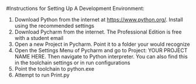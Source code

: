 #Instructions for Setting Up A Development Environment:

1. Download Python from the internet at https://www.python.org/. Install using the recommended settings
2. Download Pycharm from the internet. The Professional Edition is free with a student email
3. Open a new Project in Pycharm. Point it to a folder your would recognize
4. Open the Settings Menu of Pycharm and go to Project: YOUR PROJECT NAME HERE. Then navigate to Python interpreter.
You can also find this in the toolchain settings or in run configurations
5. Point the toolchain to python.exe
6. Attempt to run Print.py